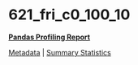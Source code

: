 # 621_fri_c0_100_10

[**Pandas Profiling Report**](https://epistasislab.github.io/pmlb/profile/621_fri_c0_100_10.html)

[Metadata](metadata.yaml) | [Summary Statistics](summary_stats.tsv)

